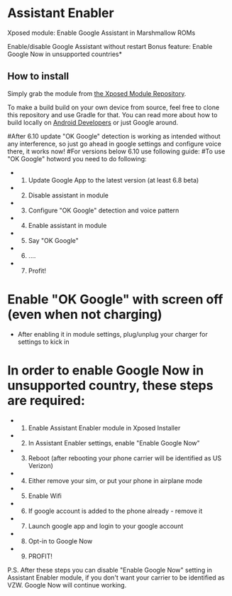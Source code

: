 # Assistant Enabler

Xposed module: Enable Google Assistant in Marshmallow ROMs

Enable/disable Google Assistant without restart
Bonus feature: Enable Google Now in unsupported countries*

## How to install

Simply grab the module from [the Xposed Module Repository](http://repo.xposed.info/module/com.sabik.assistantenabler).

To make a build build on your own device from source, feel free to clone this repository and use Gradle for that. You can read more about how to build locally on [Android Developers](https://developer.android.com/tools/building/building-cmdline.html) or just Google around.


#After 6.10 update "OK Google" detection is working as intended without any interference, so just go ahead in google settings and configure voice there, it works now!
#For versions below 6.10 use following guide:
#To use "OK Google" hotword you need to do following:
* 1. Update Google App to the latest version (at least 6.8 beta)
* 2. Disable assistant in module
* 3. Configure "OK Google" detection and voice pattern
* 4. Enable assistant in module
* 5. Say "OK Google"
* 6. ....
* 7. Profit!

# Enable "OK Google" with screen off (even when not charging)
* After enabling it in module settings, plug/unplug your charger for settings to kick in

# In order to enable Google Now in unsupported country, these steps are required:
* 1) Enable Assistant Enabler module in Xposed Installer
* 2) In Assistant Enabler settings, enable "Enable Google Now"
* 3) Reboot (after rebooting your phone carrier will be identified as US Verizon)
* 4) Either remove your sim, or put your phone in airplane mode
* 5) Enable Wifi
* 6) If google account is added to the phone already - remove it
* 7) Launch google app and login to your google account
* 8) Opt-in to Google Now
* 9) PROFIT!

P.S. After these steps you can disable "Enable Google Now" setting in Assistant Enabler module, if you don't want your carrier to be identified as VZW. Google Now will continue working.